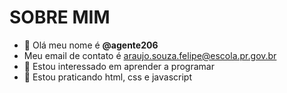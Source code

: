 # SOBRE MIM
- 👋 Olá meu nome é **@agente206**
- Meu email de contato é araujo.souza.felipe@escola.pr.gov.br
- 👀 Estou interessado em aprender a programar
- 🌱 Estou praticando html, css e javascript
